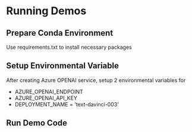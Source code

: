 # Running Demos

## Prepare Conda Environment
Use requirements.txt to install necessary packages

## Setup Environmental Variable
After creating Azure OPENAI service, setup 2 environmental variables for 
- AZURE_OPENAI_ENDPOINT
- AZURE_OPENAI_API_KEY
- DEPLOYMENT_NAME = 'text-davinci-003'
## Run Demo Code